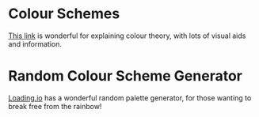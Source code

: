 # Colour Schemes

[This link](https://www.canva.com/colors/color-wheel/) is wonderful for explaining colour theory, with lots of visual aids and information.

# Random Colour Scheme Generator

[Loading.io](https://loading.io/color/random/) has a wonderful random palette generator, for those wanting to break free from the rainbow!
